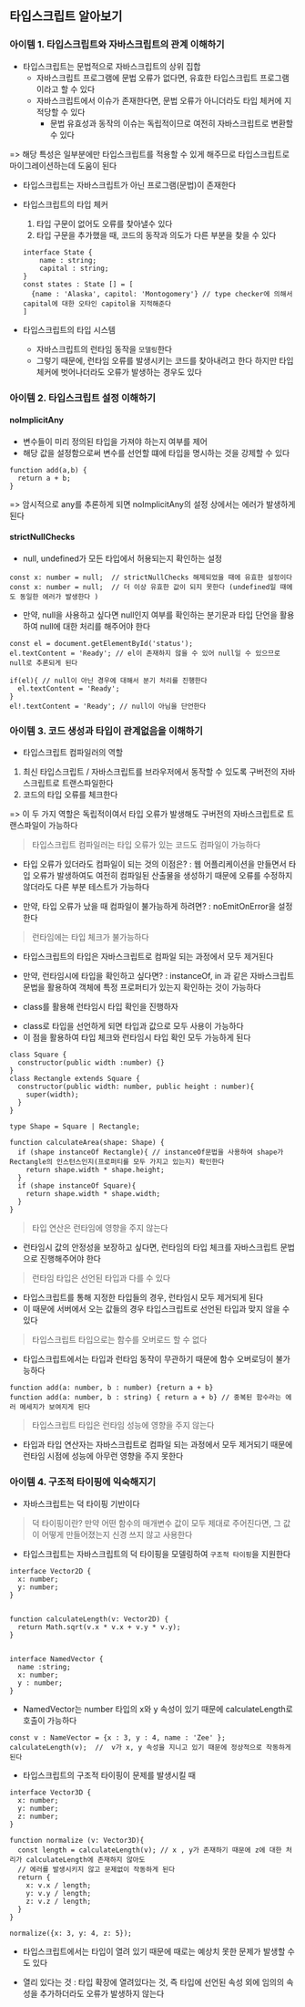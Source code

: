 ## 타입스크립트 알아보기

### 아이템 1. 타입스크립트와 자바스크립트의 관계 이해하기

- 타입스크립트는 문법적으로 자바스크립트의 상위 집합
  - 자바스크립트 프로그램에 문법 오류가 없다면, 유효한 타입스크립트 프로그램이라고 할 수 있다
  - 자바스크립트에서 이슈가 존재한다면, 문법 오류가 아니더라도 타입 체커에 지적당할 수 있다
    - 문법 유효성과 동작의 이슈는 독립적이므로 여전히 자바스크립트로 변환할 수 있다

=> 해당 특성은 일부분에만 타입스크립트를 적용할 수 있게 해주므로 타입스크립트로 마이그레이션하는데 도움이 된다

- 타입스크립트는 자바스크립트가 아닌 프로그램(문법)이 존재한다

- 타입스크립트의 타입 체커

  1. 타입 구문이 없어도 오류를 찾아낼수 있다
  2. 타입 구문을 추가했을 때, 코드의 동작과 의도가 다른 부분을 찾을 수 있다

  ```
  interface State {
      name : string;
      capital : string;
  }
  const states : State [] = [
    {name : 'Alaska', capitol: 'Montogomery'} // type checker에 의해서 capital에 대한 오타인 capitol을 지적해준다
  ]
  ```

- 타입스크립트의 타입 시스템
  - 자바스크립트의 런타임 동작을 `모델링`한다
  - 그렇기 때문에, 런타임 오류를 발생시키는 코드를 찾아내려고 한다 하지만 타입 체커에 벗어나더라도 오류가 발생하는 경우도 있다

### 아이템 2. 타입스크립트 설정 이해하기

#### noImplicitAny

- 변수들이 미리 정의된 타입을 가져야 하는지 여부를 제어
- 해당 값을 설정함으로써 변수를 선언할 떄에 타입을 명시하는 것을 강제할 수 있다

```
function add(a,b) {
  return a + b;
}
```

=> 암시적으로 any를 추론하게 되면 noImplicitAny의 설정 상에서는 에러가 발생하게 된다

#### strictNullChecks

- null, undefined가 모든 타입에서 허용되는지 확인하는 설정

```
const x: number = null;  // strictNullChecks 해제되었을 때에 유효한 설정이다
const x: number = null;  // 더 이상 유효한 값이 되지 못한다 (undefined일 때에도 동일한 에러가 발생한다 )
```

- 만약, null을 사용하고 싶다면 null인지 여부를 확인하는 분기문과 타입 단언을 활용하여 null에 대한 처리를 해주어야 한다

```
const el = document.getElementById('status');
el.textContent = 'Ready'; // el이 존재하지 않을 수 있어 null일 수 있으므로 null로 추론되게 된다

if(el){ // null이 아닌 경우에 대해서 분기 처리를 진행한다
  el.textContent = 'Ready';
}
el!.textContent = 'Ready'; // null이 아님을 단언한다
```

### 아이템 3. 코드 생성과 타입이 관계없음을 이해하기

- 타입스크립트 컴파일러의 역할

1. 최신 타입스크립트 / 자바스크립트를 브라우저에서 동작할 수 있도록 구버전의 자바스크립트로 트랜스파일한다
2. 코드의 타입 오류를 체크한다

=> 이 두 가지 역할은 독립적이여서 타입 오류가 발생해도 구버전의 자바스크립트로 트랜스파일이 가능하다

> 타입스크립트 컴파일러는 타입 오류가 있는 코드도 컴파일이 가능하다

- 타입 오류가 있더라도 컴파일이 되는 것의 이점은?
  : 웹 어플리케이션을 만들면서 타입 오류가 발생하여도 여전히 컴파일된 산출물을 생성하기 때문에 오류를 수정하지 않더라도 다른 부분 테스트가 가능하다

- 만약, 타입 오류가 났을 때 컴파일이 불가능하게 하려면?
  : noEmitOnError을 설정한다

> 런타임에는 타입 체크가 불가능하다

- 타입스크립트의 타입은 자바스크립트로 컴파일 되는 과정에서 모두 제거된다

- 만약, 런타임시에 타입을 확인하고 싶다면?
  : instanceOf, in 과 같은 자바스크립트 문법을 활용하여 객체에 특정 프로퍼티가 있는지 확인하는 것이 가능하다

* class를 활용해 런타임시 타입 확인을 진행하자

- class로 타입을 선언하게 되면 타입과 값으로 모두 사용이 가능하다
- 이 점을 활용하여 타입 체크와 런타임시 타입 확인 모두 가능하게 된다

```
class Square {
  constructor(public width :number) {}
}
class Rectangle extends Square {
  constructor(public width: number, public height : number){
    super(width);
  }
}

type Shape = Square | Rectangle;

function calculateArea(shape: Shape) {
  if (shape instanceOf Rectangle){ // instanceOf문법을 사용하여 shape가 Rectangle의 인스턴스인지(프로퍼티를 모두 가지고 있는지) 확인한다
    return shape.width * shape.height;
  }
  if (shape instanceOf Square){
    return shape.width * shape.width;
  }
}

```

> 타입 연산은 런타임에 영향을 주지 않는다

- 런타임시 값의 안정성을 보장하고 싶다면, 런타임의 타입 체크를 자바스크립트 문법으로 진행해주어야 한다

> 런타임 타입은 선언된 타입과 다를 수 있다

- 타입스크립트를 통해 지정한 타입들의 경우, 런타임시 모두 제거되게 된다
- 이 때문에 서버에서 오는 값들의 경우 타입스크립트로 선언된 타입과 맞지 않을 수 있다

> 타입스크립트 타입으로는 함수를 오버로드 할 수 없다

- 타입스크립트에서는 타입과 런타임 동작이 무관하기 때문에 함수 오버로딩이 불가능하다

```
function add(a: number, b : number) {return a + b}
function add(a: number, b : string) { return a + b} // 중복된 함수라는 에러 메세지가 보여지게 된다
```

> 타입스크립트 타입은 런타임 성능에 영향을 주지 않는다

- 타입과 타입 연산자는 자바스크립트로 컴파일 되는 과정에서 모두 제거되기 때문에 런타임 시점에 성능에 아무런 영향을 주지 못한다

### 아이템 4. 구조적 타이핑에 익숙해지기

- 자바스크립트는 덕 타이핑 기반이다

> 덕 타이핑이란?
> 만약 어떤 함수의 매개변수 값이 모두 제대로 주어진다면, 그 값이 어떻게 만들어졌는지 신경 쓰지 않고 사용한다

- 타입스크립트는 자바스크립트의 덕 타이핑을 모델링하여 `구조적 타이핑`을 지원한다

```
interface Vector2D {
  x: number;
  y: number;
}


function calculateLength(v: Vector2D) {
  return Math.sqrt(v.x * v.x + v.y * v.y);
}


interface NamedVector {
  name :string;
  x: number;
  y : number;
}

```

- NamedVector는 number 타입의 x와 y 속성이 있기 때문에 calculateLength로 호출이 가능하다

```
const v : NameVector = {x : 3, y : 4, name : 'Zee' };
calculateLength(v);  //  v가 x, y 속성을 지니고 있기 때문에 정상적으로 작동하게 된다
```

- 타입스크립트의 구조적 타이핑이 문제를 발생시킬 때

```
interface Vector3D {
  x: number;
  y: number;
  z: number;
}

function normalize (v: Vector3D){
  const length = calculateLength(v); // x , y가 존재하기 때문에 z에 대한 처리가 calculateLength에 존재하지 않아도
  // 에러를 발생시키지 않고 문제없이 작동하게 된다
  return {
    x: v.x / length;
    y: v.y / length;
    z: v.z / length;
  }
}

normalize({x: 3, y: 4, z: 5});
```

- 타입스크립트에서는 타입이 열려 있기 때문에 때로는 예상치 못한 문제가 발생할 수도 있다

* 열리 있다는 것
  : 타입 확장에 열려있다는 것, 즉 타입에 선언된 속성 외에 임의의 속성을 추가하더라도 오류가 발생하지 않는다
